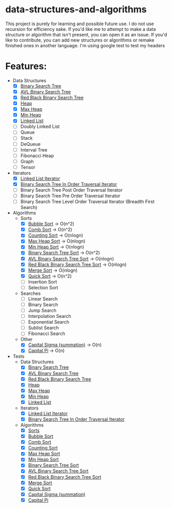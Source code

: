 # data-structures-and-algorithms
This project is purely for learning and possible future use. I do not use recursion for efficiency sake. If you'd like me to attempt to make a data structure or algorithm that isn't present, you can open it as an issue. If you'd like to contribute, you can add new structures or algorithms or remake finished ones in another language.
I'm using google test to test my headers

# Features:
  - Data Structures
    - [x] [Binary Search Tree](../master/D_S_and_A/Data%20Structures%20Headers/c_binary_tree.inl)
    - [x] [AVL Binary Search Tree](../master/D_S_and_A/Data%20Structures%20Headers/c_AVL_binary_tree.inl)
    - [x] [Red Black Binary Search Tree](../master/D_S_and_A/Data%20Structures%20Headers/c_red_black_binary_tree.inl)
    - [x] [Heap](../master/D_S_and_A/Data%20Structures%20Headers/c_heap.inl)
    - [x] [Max Heap](../master/D_S_and_A/Data%20Structures%20Headers/c_max_heap.inl)
    - [x] [Min Heap](../master/D_S_and_A/Data%20Structures%20Headers/c_min_heap.inl)
    - [x] [Linked List](../master/D_S_and_A/Data%20Structures%20Headers/c_linked_list.inl)
    - [ ] Doubly Linked List
    - [ ] Queue
    - [ ] Stack
    - [ ] DeQueue
    - [ ] Interval Tree
    - [ ] Fibonacci Heap
    - [ ] Graph
    - [ ] Tensor
  - Iterators
    - [x] [Linked List Iterator](../master/D_S_and_A/Data%20Structures%20Headers/Iterators/c_linked_list_iterator.inl)
    - [x] [Binary Search Tree In Order Traversal Iterator](../master/D_S_and_A/Data%20Structures%20Headers/Iterators/c_bst_iterator_in_order.inl)
    - [ ] Binary Search Tree Post Order Traversal Iterator
    - [ ] Binary Search Tree Pre Order Traversal Iterator
    - [ ] Binary Search Tree Level Order Traversal Iterator (Breadth First Search)
  - Algorithms
    - Sorts
      - [x] [Bubble Sort](../master/D_S_and_A/Algorithms/c_bubble_sort.inl) -> O(n^2)
      - [x] [Comb Sort](../master/D_S_and_A/Algorithms/c_comb_sort.inl) -> O(n^2)
      - [x] [Counting Sort](../master/D_S_and_A/Algorithms/c_counting_sort.inl) -> O(nlogn)
      - [x] [Max Heap Sort](../master/D_S_and_A/Algorithms/c_max_heap_sort.inl) -> O(nlogn)
      - [x] [Min Heap Sort](../master/D_S_and_A/Algorithms/c_min_heap_sort.inl) -> O(nlogn)
      - [x] [Binary Search Tree Sort](../master/D_S_and_A/Algorithms/c_bst_sorts.inl) -> O(n^2)
      - [x] [AVL Binary Search Tree Sort](../master/D_S_and_A/Algorithms/c_bst_sorts.inl) -> O(nlogn)
      - [x] [Red Black Binary Search Tree Sort](../master/D_S_and_A/Algorithms/c_bst_sorts.inl) -> O(nlogn)
      - [x] [Merge Sort](../master/D_S_and_A/Algorithms/c_merge_sort.inl) -> O(nlogn)
      - [x] [Quick Sort](../master/D_S_and_A/Algorithms/c_quick_sort.inl) -> O(n^2)
      - [ ] Insertion Sort
      - [ ] Selection Sort
    - Searches
      - [ ] Linear Search
      - [ ] Binary Search
      - [ ] Jump Search
      - [ ] Interpolation Search
      - [ ] Exponential Search
      - [ ] Sublist Search
      - [ ] Fibonacci Search
    - Other
      - [x] [Capital Sigma (summation)](../master/D_S_and_A/Algorithms/c_general_algorithms.h) -> O(n)
      - [x] [Capital Pi](../master/D_S_and_A/Algorithms/c_general_algorithms.h) -> O(n)
  - Tests
    - Data Structures
      - [x] [Binary Search Tree](../master/D_S_and_A_Tests/test.cpp#L245)
      - [x] [AVL Binary Search Tree](../master/D_S_and_A_Tests/test.cpp#L411)
      - [x] [Red Black Binary Search Tree](../master/D_S_and_A_Tests/test.cpp#L776)
      - [x] [Heap](../master/D_S_and_A_Tests/test.cpp#L560)
      - [x] [Max Heap](../master/D_S_and_A_Tests/test.cpp#L586)
      - [x] [Min Heap](../master/D_S_and_A_Tests/test.cpp#L750)
      - [x] [Linked List](../master/D_S_and_A_Tests/test.cpp#L908)
    - Iterators
      - [x] [Linked List Iterator](../master/D_S_and_A_Tests/test.cpp#L875)
      - [x] [Binary Search Tree In Order Traversal Iterator](../master/D_S_and_A_Tests/test.cpp#L120)
    - Algorithms
      - [x] [Sorts](../master/D_S_and_A_Tests/test.cpp#L1021)
      - [x] [Bubble Sort](../master/D_S_and_A_Tests/test.cpp#L1027)
      - [x] [Comb Sort](../master/D_S_and_A_Tests/test.cpp#L1028)
      - [x] [Counting Sort](../master/D_S_and_A_Tests/test.cpp#L1029)
      - [x] [Max Heap Sort](../master/D_S_and_A_Tests/test.cpp#L1030)
      - [x] [Min Heap Sort](../master/D_S_and_A_Tests/test.cpp#L1031)
      - [x] [Binary Search Tree Sort](../master/D_S_and_A_Tests/test.cpp#L1032)
      - [x] [AVL Binary Search Tree Sort](../master/D_S_and_A_Tests/test.cpp#L1033)
      - [x] [Red Black Binary Search Tree Sort](../master/D_S_and_A_Tests/test.cpp#L1034)
      - [x] [Merge Sort](../master/D_S_and_A_Tests/test.cpp#L1035)
      - [x] [Quick Sort](../master/D_S_and_A_Tests/test.cpp#L1036)
      - [x] [Capital Sigma (summation)](../master/D_S_and_A_Tests/test.cpp#L56)
      - [x] [Capital Pi](../master/D_S_and_A_Tests/test.cpp#L70)